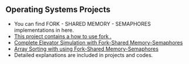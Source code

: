 ## Operating Systems Projects
  - You can find FORK - SHARED MEMORY - SEMAPHORES implementations in here.
  - [This project contains a how to use fork .](Fork-Parent-Child/)
  - [Complete Elevator Simulation with Fork-Shared Memory-Semaphores](Semaphores-Shared-Memory-Elevator-Simulation/)
  - [Array Sorting with using Fork-Shared Memory-Semaphores](Sorting-With-Fork-Semaphores-Shared-Memory/)
  - Detailed explanations are included in projects and codes.

